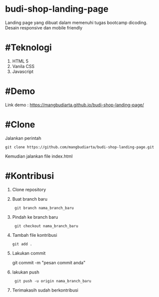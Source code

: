 # budi-shop-landing-page
Landing page yang dibuat dalam memenuhi tugas bootcamp dicoding. Desain responsive dan mobile friendly

# #Teknologi
1. HTML 5
2. Vanila CSS
3. Javascript

# #Demo
Link demo : https://mangbudiarta.github.io/budi-shop-landing-page/

# #Clone
Jalankan perintah

    git clone https://github.com/mangbudiarta/budi-shop-landing-page.git

Kemudian jalankan file index.html

# #Kontribusi
1. Clone repository
2. Buat branch baru
   ```
    git branch nama_branch_baru
   ```
4. Pindah ke branch baru
   ```
    git checkout nama_branch_baru
   ```
6. Tambah file kontribusi
    ```
    git add .
    ```
7. Lakukan commit
   
    git commit -m "pesan commit anda"

8. lakukan push
   ```
    git push -u origin nama_branch_baru
    ```
10. Terimakasih sudah berkontribusi 
